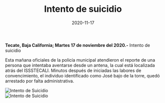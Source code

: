 ﻿---
layout: blog
title:  "Intento de suicidio"
date:   2020-11-17  
categories: tecate
permalink: /:categories/:title:output_ext
image: /img/cnr/intento-de-suicidio-2.jpg
alt: "Rosarito Centro"
autor: "CNR Noticias - Canal 73"
---

**Tecate, Baja California;  Martes 17 de noviembre del 2020.-** Intento de suicidio

Esta mañana  oficiales de la policía municipal atendieron el reporte de una persona  que intentaba aventarse desde un antena, la cual está localizada atrás del ISSSTECALI. Minutos después de iniciadas las labores de convencimiento, el individuo identificado como José bajo de la torre, quedó arrestado por falta administrativa.

<div id="carouselExampleSlidesOnly" class="carousel slide" data-ride="carousel">
  <div class="carousel-inner">
    <div class="carousel-item active">
       <img class="d-block w-100" src="/img/cnr/intento-de-suicidio.jpg" loading="lazy"  alt="Intento de Suicidio">
    </div>
    <div class="carousel-item">
       <img class="d-block w-100" src="/img/cnr/intento-de-suicidio-2.jpg" loading="lazy"  alt="Intento de Suicidio">
    </div>    
  </div>
</div>